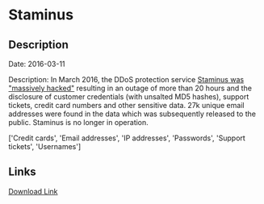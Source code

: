 # Staminus

## Description

Date: 2016-03-11

Description:
In March 2016, the DDoS protection service <a href="https://krebsonsecurity.com/2016/03/hackers-target-anti-ddos-firm-staminus/" target="_blank" rel="noopener">Staminus was &quot;massively hacked&quot;</a> resulting in an outage of more than 20 hours and the disclosure of customer credentials (with unsalted MD5 hashes), support tickets, credit card numbers and other sensitive data. 27k unique email addresses were found in the data which was subsequently released to the public. Staminus is no longer in operation.


['Credit cards', 'Email addresses', 'IP addresses', 'Passwords', 'Support tickets', 'Usernames']

## Links

[Download Link](https://link-to.net/1229997/896.5129633061373/dynamic/?r=aHR0cHM6Ly93d3cubWVkaWFmaXJlLmNvbS92aWV3L0YzMm9IN3pQSWIxYUw4Ti9zdGFtaW51cy5uZXQvZmlsZQ==)